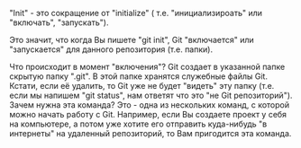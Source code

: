 "Init" - это сокращение от "initialize" ( т.е. "инициализироать" или "включать", "запускать").

Это значит, что когда Вы пишете "git init", Git "включается" или "запускается" для данного репозитория (т.е. папки).

Что происходит в момент "включения"?
Git создает в указанной папке скрытую папку ".git". В этой папке хранятся служебные файлы Git. Кстати, если её удалить, то Git уже не будет "видеть" эту папку (т.е. если мы напишем "git status", нам ответят что это "не Git репозиторий").
Зачем нужна эта команда? Это - одна из нескольких команд, с которой можно начать работу с Git. Например, если Вы создаете проект у себя на компьютере, а потом уже хотите его отправить куда-нибудь "в интернеты" на удаленный репозиторий, то Вам пригодится эта команда.
